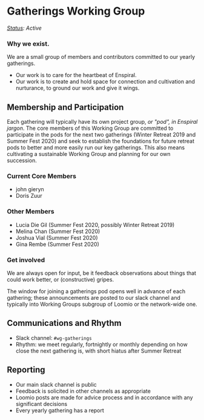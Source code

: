 Gatherings Working Group
===================
_[Status](https://docs.google.com/document/d/1RQrZE_9iw0ewIj7UCvC7SBLCziYwfi13vM5FbRDBCx4/edit?usp=sharing): Active_

### Why we exist.

We are a small group of members and contributors committed to our yearly gatherings.

* Our work is to care for the heartbeat of Enspiral.
* Our work is to create and hold space for connection and cultivation and nurturance, to ground our work and give it wings.

## Membership and Participation

Each gathering will typically have its own project group, _or "pod", in Enspiral jargon_. The core members of this Working Group are committed to participate in the pods for the next two gatherings (Winter Retreat 2019 and Summer Fest 2020) and seek to establish the foundations for future retreat pods to better and more easily run our key gatherings. This also means cultivating a sustainable Working Group and planning for our own succession.

### Current Core Members

* john gieryn
* Doris Zuur

### Other Members

* Lucia Die Gil (Summer Fest 2020, possibly Winter Retreat 2019)
* Melina Chan (Summer Fest 2020)
* Joshua Vial (Summer Fest 2020)
* Gina Rembe (Summer Fest 2020)

### Get involved
We are always open for input, be it feedback observations about things that could work better, or (constructive) gripes.

The window for joining a gatherings pod opens well in advance of each gathering; these announcements are posted to our slack channel and typically into Working Groups subgroup of Loomio or the network-wide one.

## Communications and Rhythm
* Slack channel: `#wg-gatherings`
* Rhythm: we meet regularly, fortnightly or monthly depending on how close the next gathering is, with short hiatus after Summer Retreat

## Reporting
* Our main slack channel is public
* Feedback is solicited in other channels as appropriate
* Loomio posts are made for advice process and in accordance with any significant decisions
* Every yearly gathering has a report
